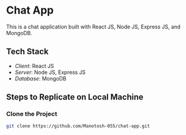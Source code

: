 # Chat App

This is a chat application built with React JS, Node JS, Express JS, and MongoDB.

## Tech Stack

- *Client*: React JS
- *Server*: Node JS, Express JS
- *Database*: MongoDB

## Steps to Replicate on Local Machine

### Clone the Project

```bash
git clone https://github.com/Manotosh-055/chat-app.git
